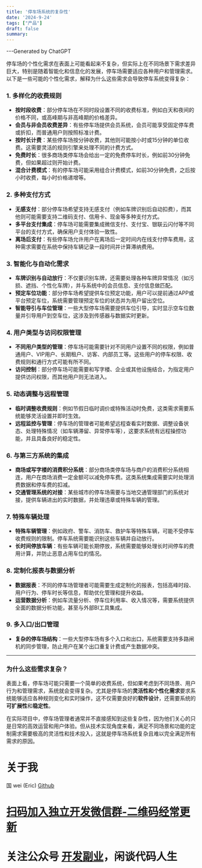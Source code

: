 ```yaml
---
title: '停车场系统的复杂性'
date: '2024-9-24'
tags: ["产品"]
draft: false
summary:
---
```



---Generated by ChatGPT

停车场的个性化需求在表面上可能看起来不复杂，但实际上在不同场景下需求差异巨大，特别是随着智能化和信息化的发展，停车场需要适应各种用户和管理需求。以下是一些可能的个性化需求，解释为什么这些需求会导致停车系统变得复杂：

### 1. **多样化的收费规则**
   - **按时段收费**：部分停车场在不同时段设置不同的收费标准，例如白天和夜间的价格不同，或高峰期与非高峰期的价格差异。
   - **会员与非会员收费差异**：有些停车场提供会员系统，会员可能享受固定停车费或折扣，而普通用户则按照标准计费。
   - **按时长计费**：某些停车场按分钟收费，其他则可能按小时或15分钟的单位收费。这需要灵活的规则引擎来处理不同的计费方式。
   - **免费时长**：很多商场类停车场会给出一定的免费停车时长，例如前30分钟免费，但如果超过则开始计费。
   - **混合计费模式**：有的停车场可能采用组合计费模式，如前30分钟免费，之后按小时收费，每小时价格递增等。

### 2. **多种支付方式**
   - **无感支付**：部分停车场希望支持无感支付（例如车牌识别后自动扣费），而其他则可能需要支持二维码支付、信用卡、现金等多种支付方式。
   - **多平台支付集成**：停车场可能需要集成微信支付、支付宝、银联云闪付等不同平台的支付方式，确保用户支付体验一致性。
   - **离场后支付**：有些停车场允许用户在离场后一定时间内在线支付停车费用，这种需求需要在系统中保持车辆记录一段时间并计算滞纳费用。

### 3. **智能化与自动化需求**
   - **车牌识别与自动放行**：不仅要识别车牌，还需要处理各种车牌异常情况（如污损、遮挡、个性化车牌），并与系统中的会员信息、支付信息做匹配。
   - **预定车位功能**：部分停车场希望提供车位预定功能，用户可以提前通过APP或平台预定车位，系统需要管理预定车位的状态并为用户留出空位。
   - **智能导引与车位管理**：一些大型停车场需要提供车位引导，实时显示空车位数量并引导用户到空车位，这涉及到传感器与数据实时更新。

### 4. **用户类型与访问权限管理**
   - **不同用户类型的管理**：停车场可能需要针对不同用户设置不同的权限，例如普通用户、VIP用户、长期租户、访客、内部员工等。这些用户的停车权限、收费规则和通行方式可能有所不同。
   - **访问控制**：部分停车场可能需要和写字楼、企业或其他设施结合，为指定用户提供访问权限，而其他用户则无法进入。

### 5. **动态调整与远程管理**
   - **临时调整收费规则**：例如节假日临时调价或特殊活动时免费，这类需求需要系统能够灵活设置并即时生效。
   - **远程监控与管理**：停车场的管理者可能希望远程查看实时数据、调整设备状态、处理特殊情况（如车辆滞留、异常停车等），这要求系统有远程操控功能，并且具备良好的稳定性。

### 6. **与第三方系统的集成**
   - **商场或写字楼的消费积分系统**：部分商场类停车场与商户的消费积分系统相连，用户在商场消费一定金额可以减免停车费。这类系统集成需要实时处理消费数据和停车费的扣减。
   - **交通管理系统的对接**：某些城市的停车场需要与当地交通管理部门的系统对接，提供车辆进出的实时数据，并处理违章或特殊车辆的管理。

### 7. **特殊车辆处理**
   - **特殊车辆管理**：例如政府、警车、消防车、救护车等特殊车辆，可能不受停车收费规则的限制。停车系统需要能识别这些车辆并自动放行。
   - **长时间停放车辆**：有些车辆可能长期停放，系统需要能够处理长时间停车的费用计算，并防止恶意占用车位的情况。

### 8. **定制化报表与数据分析**
   - **数据报表**：不同的停车场管理者可能需要生成定制化的报表，包括高峰时段、用户行为、停车时长等信息，帮助优化管理和提升收益。
   - **运营数据分析**：例如车流量分析、停车位利用率、收入情况等，需要系统提供全面的数据分析功能，甚至与外部BI工具集成。

### 9. **多入口/出口管理**
   - **复杂的停车场结构**：一些大型停车场有多个入口和出口，系统需要支持多路闸机的同步管理，防止用户在某个出口重复计费或产生数据冲突。

---

### 为什么这些需求复杂？
表面上看，停车场可能只需要一个简单的收费系统，但如果考虑到不同场景、用户行为和管理需求，系统就会变得复杂。尤其是停车场的**灵活性和个性化需求**要求系统能够适应各种规则变化和实时操作，这不仅需要良好的**软件设计**，还需要系统的**可扩展性**和**稳定性**。

在实际项目中，停车场管理者通常并不直接感知到这些复杂性，因为他们关心的只是日常的高效运营和用户体验。但从技术实现角度来看，满足不同场景和功能的定制需求需要极高的灵活性和技术投入，这就是停车场系统复杂且难以完全满足所有需求的原因。













# 关于我
国 wei (Eric)
[Github](https://github.com/ygweric)

# [扫码加入独立开发微信群-二维码经常更新](https://raw.githubusercontent.com/ygweric/ygweric.github.io/main/assets/qr-schedule-update/indenpendent_dev.png)

# 关注公众号 [开发副业](https://github.com/ygweric/ygweric.github.io/blob/main/assets/jinjing/wx_office_account_qr.png?raw=true)，闲谈代码人生
